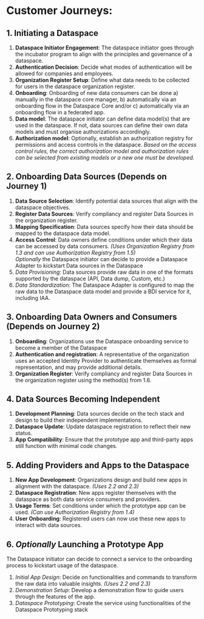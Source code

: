 # Customer Journeys:

## 1. Initiating a Dataspace

1. **Dataspace Initiator Engagement**: The dataspace initiator goes through the incubator program to align with the principles and governance of a dataspace.
2. **Authentication Decision**: Decide what modes of authentication will be allowed for companies and employees.
3. **Organization Register Setup**: Define what data needs to be collected for users in the dataspace organization register.
4. **Onboarding**: Onboarding of new data consumers can be done a) manually in the dataspace core manager, b) automatically via an onboarding flow in the Dataspace Core and/or c) automatically via an onboarding flow in a federated app.
5. **Data model**: The dataspace initiator can define data model(s) that are used in the dataspace. If not, data sources can define their own data models and must organise authorizations accordingly.
6. **Authorization model**: Optionally, establish an authorization registry for permissions and access controls in the dataspace. _Based on the access control rules, the correct authorization model and authorization rules can be selected from existing models or a new one must be developed._

## 2. Onboarding Data Sources (Depends on Journey 1)

1. **Data Source Selection**: Identify potential data sources that align with the dataspace objectives.
2. **Register Data Sources**: Verify compliancy and register Data Sources in the organization register.
3. **Mapping Specification**: Data sources specify how their data should be mapped to the dataspace data model.
4. **Access Control**: Data owners define conditions under which their data can be accessed by data consumers. _(Uses Organization Registry from 1.3 and can use Authorization Registry from 1.5)_  
_Optionally_ the Dataspace initiator can decide to provide a Dataspace Adapter to kickstart Data sources in the Dataspace
5. _Data Provisioning_: Data sources provide raw data in one of the formats supported by the dataspace (API, Data dump, Custom, etc.)
6. _Data Standardization_: The Dataspace Adapter is configured to map the raw data to the Dataspace data model and provide a BDI service for it, including IAA.

## 3. Onboarding Data Owners and Consumers (Depends on Journey 2) 
1. **Onboarding**: Organizations use the Dataspace onboarding service to become a member of the Dataspace
2. **Authentication and registration**: A representative of the organization uses an accepted Identity Provider to authenticate themselves as formal representation, and may provide additional details.
3. **Organization Register**: Verify compliancy and register Data Sources in the organization register using the method(s) from 1.6.

## 4. Data Sources Becoming Independent

1. **Development Planning**: Data sources decide on the tech stack and design to build their independent implementations.
2. **Dataspace Update**: Update dataspace registration to reflect their new status.
3. **App Compatibility**: Ensure that the prototype app and third-party apps still function with minimal code changes.

## 5. Adding Providers and Apps to the Dataspace

1. **New App Development**: Organizations design and build new apps in alignment with the dataspace. _(Uses 2.2 and 2.3)_
2. **Dataspace Registration**: New apps register themselves with the dataspace as both data service consumers and providers.
3. **Usage Terms**: Set conditions under which the prototype app can be used. _(Can use Authorization Registry from 1.4)_
4. **User Onboarding**: Registered users can now use these new apps to interact with data sources.

## 6. _Optionally_ Launching a Prototype App
The Dataspace initiator can decide to connect a service to the onboarding process to kickstart usage of the dataspace.
1. _Initial App Design_: Decide on functionalities and commands to transform the raw data into valuable insights. _(Uses 2.2 and 2.3)_
2. _Demonstration Setup_: Develop a demonstration flow to guide users through the features of the app.
3. _Dataspace Prototyping_: Create the service using functionalities of the Dataspace Prototyping stack
